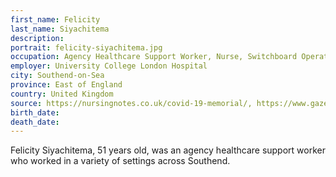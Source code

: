 ```yaml
---
first_name: Felicity
last_name: Siyachitema
description: 
portrait: felicity-siyachitema.jpg
occupation: Agency Healthcare Support Worker, Nurse, Switchboard Operator
employer: University College London Hospital
city: Southend-on-Sea
province: East of England
country: United Kingdom
source: https://nursingnotes.co.uk/covid-19-memorial/, https://www.gazette-news.co.uk/news/18452325.tributes-paid-felicity-siyachitema-southend-lost-battle-covid-19/
birth_date: 
death_date: 
---
```


Felicity Siyachitema, 51 years old, was an agency healthcare support worker who worked in a variety of settings across Southend.